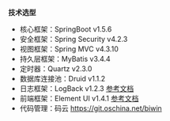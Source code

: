 **技术选型**
- 核心框架：SpringBoot v1.5.6
- 安全框架：Spring Security v4.2.3
- 视图框架：Spring MVC v4.3.10
- 持久层框架：MyBatis v3.4.4
- 定时器：Quartz v2.3.0
- 数据库连接池：Druid v1.1.2
- 日志框架：LogBack v1.2.3  [参考文档](http://www.cnblogs.com/Sinte-Beuve/p/5758971.html)
- 前端框架：Element UI v1.4.1  [参考文档](http://element.eleme.io)  
- 代码管理：码云 https://git.oschina.net/biwin